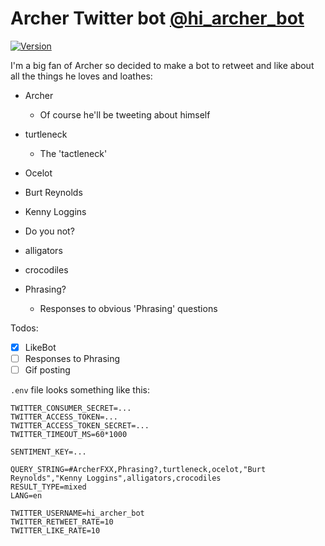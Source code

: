 # Archer Twitter bot [@hi_archer_bot](https://twitter.com/hi_archer_bot)

[![Version][licence-badge]][licence-link]

I'm a big fan of Archer so decided to make a bot to retweet and like about all the things he loves and loathes:

- Archer
    * Of course he'll be tweeting about himself
- turtleneck
    * The 'tactleneck'
- Ocelot
- Burt Reynolds
- Kenny Loggins
- Do you not?
- alligators
- crocodiles

- Phrasing?
    * Responses to obvious 'Phrasing' questions

Todos:

- [x] LikeBot
- [ ] Responses to Phrasing
- [ ] Gif posting

`.env` file looks something like this:

```shell
TWITTER_CONSUMER_SECRET=...
TWITTER_ACCESS_TOKEN=...
TWITTER_ACCESS_TOKEN_SECRET=...
TWITTER_TIMEOUT_MS=60*1000

SENTIMENT_KEY=...

QUERY_STRING=#ArcherFXX,Phrasing?,turtleneck,ocelot,"Burt Reynolds","Kenny Loggins",alligators,crocodiles
RESULT_TYPE=mixed
LANG=en

TWITTER_USERNAME=hi_archer_bot
TWITTER_RETWEET_RATE=10
TWITTER_LIKE_RATE=10
```


[licence-badge]: https://img.shields.io/badge/license-MIT-orange.svg?style=flat-square
[licence-link]: http://opensource.org/licenses/MIT